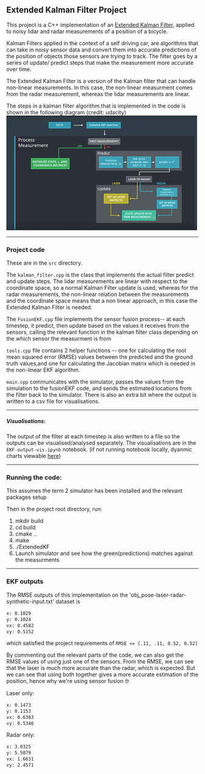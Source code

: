 ## Extended Kalman Filter Project

This project is a C++ implementation of an [Extended Kalman Filter](https://en.wikipedia.org/wiki/Extended_Kalman_filter),
applied to noisy lidar and radar measurements of a position of 
a bicycle. 

Kalman Filters applied in the context of a self driving car, are algorithms
that can take in noisy sensor data and convert them into accurate
predictions of the position of objects those sensors are trying to track.
The filter goes by a series of update/ predict steps that make the measurement 
more accurate over time. 

The Extended Kalman Filter is a version of the Kalman filter that
can handle non-linear measurements. In this case, the non-linear 
measurment comes from the radar measurement, whereas the lidar measurements are
linear.

The steps in a kalman filter algorithm that is implemented in the code is shown in the following diagram (credit: udacity)
![The steps in a kalman filter algorithm (credit: udacity)](https://github.com/wwymak/udacity-selfdrivingcar-nd/blob/master/CarND-Extended-Kalman-Filter-Project/kalman_filter_algo.png)

----

### Project code

These are in the `src` directory. 

The `kalman_filter.cpp` is the class
that implements the actual filter predict and update steps. The lidar measurements
are linear with respect to the coordinate space, so a normal Kalman Filter update is used, whereas
for the radar measurements, the non-linear relation between the measurements and the coordinate
space means that a non linear approach, in this case the Extended Kalman Filter is needed.

The `FusionEKF.cpp` file implements the sensor fusion process-- at each timestep, it  predict, then
update based on the values it receives from the sensors, calling the relevant function in the kalman filter class depending on the
which sensor the measurment is from

`tools.cpp` file contains 2 helper functions -- one for calculating the root mean squared error (RMSE) values between the
predicted and the ground truth values,and one for calculating the Jacobian matrix which is needed in the non-linear EKF 
algorithm.

`main.cpp` communicates with the simulator, passes the values from the simulation to the fusionEKF code, and sends the estimated
locations from the filter back to the simulator. There is also an extra bit where the output is written to a csv file for 
visualisations.

---

##### Visualisations: 

The output of the filter at each timestep is also 
written to a file so the outputs can be visualised/analysed separately.
The visualisations are in the `EKF-output-vis.ipynb` notebook. 
(if not running notebook locally, dyanmic charts viewable [here](http://nbviewer.jupyter.org/github/wwymak/udacity-selfdrivingcar-nd/blob/master/CarND-Extended-Kalman-Filter-Project/EKF-output-vis.ipynb))

--- 
### Running the code:
This assumes the term 2 simulator has been installed and the relevant
packages setup

Then in the project root directory, run:

1. mkdir build
2. cd build
3. cmake ..
4. make
5. ./ExtendedKF
6. Launch simulator and see how the green(predictions) matches 
against the measurments

---

### EKF outputs
The RMSE outputs of this implementation on the 'obj_pose-laser-radar-synthetic-input.txt' dataset is
```
x: 0.1029  
y: 0.1024  
vx: 0.4582  
vy: 0.5152  
```
which satisfied the project requirements of `RMSE <= [.11, .11, 0.52, 0.52]` 

By commenting out the relevant parts of the code, we can also get
the RMSE values of using just one of the sensors. From the RMSE, we can see that the laser is much more accurate
than the radar, which is expected. But we can see that using both together gives a more accurate estimation of the position,
hence why we're using sensor fusion :nerd_face:
 
Laser only:
```
x: 0.1473  
y: 0.1153  
vx: 0.6383  
vy: 0.5346 

```

Radar only:
```
x: 3.0325  
y: 5.5079  
vx: 1.6631  
vy: 2.4571

```
